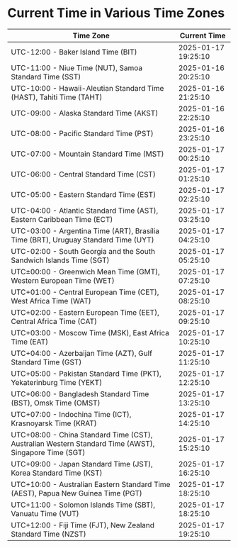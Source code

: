# Current Time in Various Time Zones

| Time Zone | Current Time |
|-----------|--------------|
| UTC-12:00 - Baker Island Time (BIT) | 2025-01-17 19:25:10 |
| UTC-11:00 - Niue Time (NUT), Samoa Standard Time (SST) | 2025-01-16 20:25:10 |
| UTC-10:00 - Hawaii-Aleutian Standard Time (HAST), Tahiti Time (TAHT) | 2025-01-16 21:25:10 |
| UTC-09:00 - Alaska Standard Time (AKST) | 2025-01-16 22:25:10 |
| UTC-08:00 - Pacific Standard Time (PST) | 2025-01-16 23:25:10 |
| UTC-07:00 - Mountain Standard Time (MST) | 2025-01-17 00:25:10 |
| UTC-06:00 - Central Standard Time (CST) | 2025-01-17 01:25:10 |
| UTC-05:00 - Eastern Standard Time (EST) | 2025-01-17 02:25:10 |
| UTC-04:00 - Atlantic Standard Time (AST), Eastern Caribbean Time (ECT) | 2025-01-17 03:25:10 |
| UTC-03:00 - Argentina Time (ART), Brasília Time (BRT), Uruguay Standard Time (UYT) | 2025-01-17 04:25:10 |
| UTC-02:00 - South Georgia and the South Sandwich Islands Time (SGT) | 2025-01-17 05:25:10 |
| UTC±00:00 - Greenwich Mean Time (GMT), Western European Time (WET) | 2025-01-17 07:25:10 |
| UTC+01:00 - Central European Time (CET), West Africa Time (WAT) | 2025-01-17 08:25:10 |
| UTC+02:00 - Eastern European Time (EET), Central Africa Time (CAT) | 2025-01-17 09:25:10 |
| UTC+03:00 - Moscow Time (MSK), East Africa Time (EAT) | 2025-01-17 10:25:10 |
| UTC+04:00 - Azerbaijan Time (AZT), Gulf Standard Time (GST) | 2025-01-17 11:25:10 |
| UTC+05:00 - Pakistan Standard Time (PKT), Yekaterinburg Time (YEKT) | 2025-01-17 12:25:10 |
| UTC+06:00 - Bangladesh Standard Time (BST), Omsk Time (OMST) | 2025-01-17 13:25:10 |
| UTC+07:00 - Indochina Time (ICT), Krasnoyarsk Time (KRAT) | 2025-01-17 14:25:10 |
| UTC+08:00 - China Standard Time (CST), Australian Western Standard Time (AWST), Singapore Time (SGT) | 2025-01-17 15:25:10 |
| UTC+09:00 - Japan Standard Time (JST), Korea Standard Time (KST) | 2025-01-17 16:25:10 |
| UTC+10:00 - Australian Eastern Standard Time (AEST), Papua New Guinea Time (PGT) | 2025-01-17 18:25:10 |
| UTC+11:00 - Solomon Islands Time (SBT), Vanuatu Time (VUT) | 2025-01-17 18:25:10 |
| UTC+12:00 - Fiji Time (FJT), New Zealand Standard Time (NZST) | 2025-01-17 19:25:10 |
